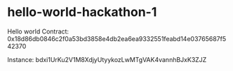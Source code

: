 # hello-world-hackathon-1
Hello world
Contract: 0x18d86db0846c2f0a53bd3858e4db2ea6ea9332551feabd14e03765687f542370

Instance: bdxi1UrKu2V1M8XdjyUtyykozLwMTgVAK4vannhBJxK3ZJZ
